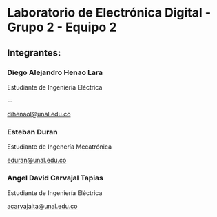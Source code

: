 # Laboratorio de Electrónica Digital - Grupo 2 - Equipo 2
## Integrantes: 

### Diego Alejandro Henao Lara 

Estudiante de Ingeniería Eléctrica

--

[dihenaol@unal.edu.co](mailto:dihenaol@unal.edu.co)

### Esteban Duran 
Estudiante de Ingenería Mecatrónica 

[eduran@unal.edu.co](mailto:edural@unal.edu.co)

### Angel David Carvajal Tapias
Estudiante de Ingeniería Eléctrica

 [acarvajalta@unal.edu.co](mailto:acarvajalta@unal.edu.co)
 
